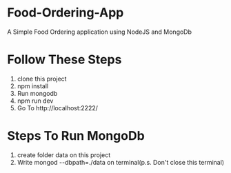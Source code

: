# Food-Ordering-App
A Simple Food Ordering application using NodeJS and MongoDb

# Follow These Steps

1. clone this project
2. npm install
3. Run mongodb
4. npm run dev
5. Go To  http://localhost:2222/

# Steps To Run MongoDb

1. create folder data on this project
2. Write mongod --dbpath=./data on terminal(p.s. Don't close this terminal)
